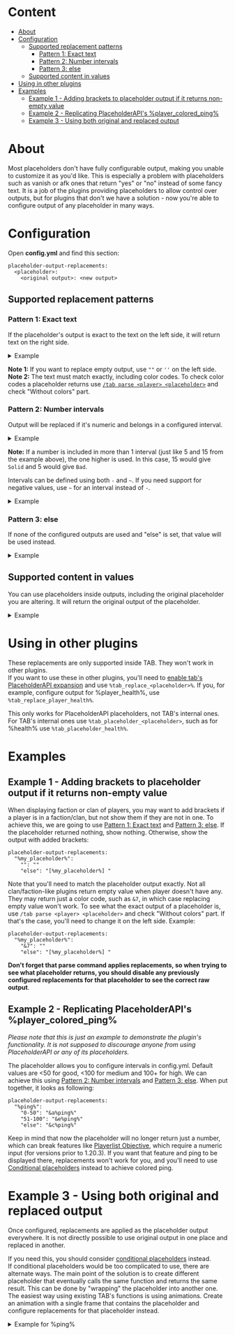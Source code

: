 # Content
* [About](#about)
* [Configuration](#configuration)
    * [Supported replacement patterns](#supported-replacement-patterns)
        * [Pattern 1: Exact text](#pattern-1-exact-text)
        * [Pattern 2: Number intervals](#pattern-2-number-intervals)
        * [Pattern 3: else](#pattern-3-else)
    * [Supported content in values](#supported-content-in-values)
* [Using in other plugins](#using-in-other-plugins)
* [Examples](#examples)
    * [Example 1 - Adding brackets to placeholder output if it returns non-empty value](#example-1---adding-brackets-to-placeholder-output-if-it-returns-non-empty-value)
    * [Example 2 - Replicating PlaceholderAPI's %player_colored_ping%](#example-2---replicating-placeholderapis-player_colored_ping)
    * [Example 3 - Using both original and replaced output](#example-3---using-both-original-and-replaced-output)

# About
Most placeholders don't have fully configurable output, making you unable to customize it as you'd like.
This is especially a problem with placeholders such as vanish or afk ones that return "yes"
or "no" instead of some fancy text.
It is a job of the plugins providing placeholders to allow control over outputs,
but for plugins that don't we have a solution - now you're able to configure output of any placeholder in many ways.

# Configuration
Open **config.yml** and find this section:
```
placeholder-output-replacements:
  <placeholder>:
    <original output>: <new output>
```

## Supported replacement patterns

### Pattern 1: Exact text
If the placeholder's output is exact to the text on the left side, it will return text on the right side.
<details>
  <summary>Example</summary>

```
placeholder-output-replacements:
  "%tps%":
    "20": "Running at perfect 20 TPS!"
  "%essentials_vanished%":
    "yes": " &7[V]"
    "no": ""
```

</details>

**Note 1:** If you want to replace empty output, use `""` or `''` on the left side.  
**Note 2:** The text must match exactly, including color codes. To check color codes a placeholder returns use [`/tab parse <player> <placeholder>`](https://github.com/NEZNAMY/TAB/wiki/Commands-&-Permissions#tab-parse-text) and check "Without colors" part.

### Pattern 2: Number intervals
Output will be replaced if it's numeric and belongs in a configured interval.
<details>
  <summary>Example</summary>

```
placeholder-output-replacements:
  "%tps%":
    "15-20": "Solid"
    "5-15": "Bad"
    "0-5": "Terrible"
```
</details>

**Note:** If a number is included in more than 1 interval (just like 5 and 15 from the example above), the one higher is used. In this case, 15 would give `Solid` and 5 would give `Bad`.

Intervals can be defined using both `-` and `~`.
If you need support for negative values, use `~` for an interval instead of `-`.
<details>
  <summary>Example</summary>

```
placeholder-output-replacements:
  "%my_negative_placeholder%":
    "-100~-1": "Negative"
    "0": "Zero"
    "1-100": "Positive"
```
</details>

### Pattern 3: else
If none of the configured outputs are used and "else" is set, that value will be used instead.
<details>
  <summary>Example</summary>

```
placeholder-output-replacements:
  "%tps%":
    "20": "Running at perfect 20 TPS!"
    "15-20": "Solid"
    "5-15": "Bad"
    "else": "Terrible" #0-5 in this case
```
</details>

## Supported content in values
You can use placeholders inside outputs, including the original placeholder you are altering.
It will return the original output of the placeholder.
<details>
  <summary>Example</summary>

```
placeholder-output-replacements:
  "%tps%":
    "20": "Running at perfect 20 TPS!"
    "15-20": "%tps% (Solid)"
    "5-15": "%tps% (Bad)"
    "else": "%tps% (Terrible)"
```

With this example, if TPS reaches, for example 17.5, the output would be `17.5 (Solid)`.
</details>

# Using in other plugins
These replacements are only supported inside TAB. They won't work in other plugins.  
If you want to use these in other plugins, you'll need to [enable tab's PlaceholderAPI expansion](https://github.com/NEZNAMY/TAB/wiki/Placeholders#placeholderapi) and use `%tab_replace_<placeholder>%`. If you, for example, configure output for %player_health%, use `%tab_replace_player_health%`.

This only works for PlaceholderAPI placeholders, not TAB's internal ones. For TAB's internal ones use `%tab_placeholder_<placeholder>`, such as for %health% use `%tab_placeholder_health%`.

# Examples
## Example 1 - Adding brackets to placeholder output if it returns non-empty value
When displaying faction or clan of players, you may want to add brackets if a player is in a faction/clan,
but not show them if they are not in one.
To achieve this,
we are going to use [Pattern 1: Exact text](#pattern-1-exact-text) and [Pattern 3: else](#pattern-3-else).
If the placeholder returned nothing, show nothing.
Otherwise, show the output with added brackets:
```
placeholder-output-replacements:
  "%my_placeholder%":
    "": ""
    "else": "[%my_placeholder%] "
```
Note that you'll need to match the placeholder output exactly. Not all clan/faction-like plugins return empty value when player doesn't have any. They may return just a color code, such as `&7`, in which case replacing empty value won't work. To see what the exact output of a placeholder is, use `/tab parse <player> <placeholder>` and check "Without colors" part. If that's the case, you'll need to change it on the left side. Example:
```
placeholder-output-replacements:
  "%my_placeholder%":
    "&7": ""
    "else": "[%my_placeholder%] "
```
**Don't forget that parse command applies replacements, so when trying to see what placeholder returns, you should disable any previously configured replacements for that placeholder to see the correct raw output**.
## Example 2 - Replicating PlaceholderAPI's %player_colored_ping%
*Please note that this is just an example to demonstrate the plugin's functionality. It is not supposed to discourage anyone from using PlaceholderAPI or any of its placeholders.*

The placeholder allows you to configure intervals in config.yml. Default values are <50 for good, <100 for medium and 100+ for high. We can achieve this using [Pattern 2: Number intervals](#pattern-2-number-intervals) and [Pattern 3: else](#pattern-3-else). When put together, it looks as following:
```
placeholder-output-replacements:
  "%ping%":
    "0-50": "&a%ping%"
    "51-100": "&e%ping%"
    "else": "&c%ping%"
```
Keep in mind that now the placeholder will no longer return just a number,
which can break features like [Playerlist Objective](https://github.com/NEZNAMY/TAB/wiki/Feature-guide:-Playerlist-Objective),
which require a numeric input (for versions prior to 1.20.3).
If you want that feature and ping to be displayed there, replacements won't work for you,
and you'll need
to use [Conditional placeholders](https://github.com/NEZNAMY/TAB/wiki/Feature-guide:-Conditional-placeholders) instead
to achieve colored ping.

# Example 3 - Using both original and replaced output
Once configured, replacements are applied as the placeholder output everywhere. It is not directly possible to use original output in one place and replaced in another.

If you need this, you should consider [conditional placeholders](https://github.com/NEZNAMY/TAB/wiki/Feature-guide:-Conditional-placeholders) instead.  
If conditional placeholders would be too complicated to use, there are alternate ways. The main point of the solution is to create different placeholder that eventually calls the same function and returns the same result. This can be done by "wrapping" the placeholder into another one. The easiest way using existing TAB's functions is using animations. Create an animation with a single frame that contains the placeholder and configure replacements for that placeholder instead.
<details>
  <summary>Example for %ping%</summary>

**animations.yml**:
```
ping:
  change-interval: 50 # Actual value doesn't matter
  texts:
    - "%ping%"
```
Then, configure replacements for the animation in **config.yml**:
```
placeholder-output-replacements:
  "%animation:ping%":
    "0-50": "&a%animation:ping%" # %ping% would work too
    "51-100": "&e%animation:ping%"
    "else": "&c%animation:ping%"
```
Now, you can use `%ping%` for original output and `%animation:ping%` for replaced.

</details>